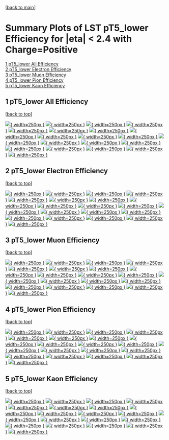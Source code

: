 [[back to main](./)]

# <a name="top"></a> Summary Plots of LST pT5_lower Efficiency for |eta| < 2.4 with Charge=Positive

[1 pT5_lower All Efficiency](#1)<br/>[2 pT5_lower Electron Efficiency](#2)<br/>[3 pT5_lower Muon Efficiency](#3)<br/>[4 pT5_lower Pion Efficiency](#4)<br/>[5 pT5_lower Kaon Efficiency](#5)<br/>



## <a name="1"></a> 1 pT5_lower All Efficiency

 [[back to top](#top)]

[![](../mtv/var/pT5_lower_loweta_0_1_eff_pt.png){ width=250px }](pT5_lower_loweta_0_1_eff_pt.html)
[![](../mtv/var/pT5_lower_loweta_0_1_eff_ptzoom.png){ width=250px }](pT5_lower_loweta_0_1_eff_ptzoom.html)
[![](../mtv/var/pT5_lower_loweta_0_1_eff_ptlow.png){ width=250px }](pT5_lower_loweta_0_1_eff_ptlow.html)
[![](../mtv/var/pT5_lower_loweta_0_1_eff_ptlowzoom.png){ width=250px }](pT5_lower_loweta_0_1_eff_ptlowzoom.html)
[![](../mtv/var/pT5_lower_loweta_0_1_eff_ptmtv.png){ width=250px }](pT5_lower_loweta_0_1_eff_ptmtv.html)
[![](../mtv/var/pT5_lower_loweta_0_1_eff_ptmtvzoom.png){ width=250px }](pT5_lower_loweta_0_1_eff_ptmtvzoom.html)
[![](../mtv/var/pT5_lower_loweta_0_1_eff_eta.png){ width=250px }](pT5_lower_loweta_0_1_eff_eta.html)
[![](../mtv/var/pT5_lower_loweta_0_1_eff_etazoom.png){ width=250px }](pT5_lower_loweta_0_1_eff_etazoom.html)
[![](../mtv/var/pT5_lower_loweta_0_1_eff_etacoarse.png){ width=250px }](pT5_lower_loweta_0_1_eff_etacoarse.html)
[![](../mtv/var/pT5_lower_loweta_0_1_eff_etacoarsezoom.png){ width=250px }](pT5_lower_loweta_0_1_eff_etacoarsezoom.html)
[![](../mtv/var/pT5_lower_loweta_0_1_eff_phi.png){ width=250px }](pT5_lower_loweta_0_1_eff_phi.html)
[![](../mtv/var/pT5_lower_loweta_0_1_eff_phizoom.png){ width=250px }](pT5_lower_loweta_0_1_eff_phizoom.html)
[![](../mtv/var/pT5_lower_loweta_0_1_eff_phicoarse.png){ width=250px }](pT5_lower_loweta_0_1_eff_phicoarse.html)
[![](../mtv/var/pT5_lower_loweta_0_1_eff_phicoarsezoom.png){ width=250px }](pT5_lower_loweta_0_1_eff_phicoarsezoom.html)
[![](../mtv/var/pT5_lower_loweta_0_1_eff_dxy.png){ width=250px }](pT5_lower_loweta_0_1_eff_dxy.html)
[![](../mtv/var/pT5_lower_loweta_0_1_eff_dxycoarse.png){ width=250px }](pT5_lower_loweta_0_1_eff_dxycoarse.html)
[![](../mtv/var/pT5_lower_loweta_0_1_eff_dxycoarsezoom.png){ width=250px }](pT5_lower_loweta_0_1_eff_dxycoarsezoom.html)
[![](../mtv/var/pT5_lower_loweta_0_1_eff_dz.png){ width=250px }](pT5_lower_loweta_0_1_eff_dz.html)
[![](../mtv/var/pT5_lower_loweta_0_1_eff_dzcoarse.png){ width=250px }](pT5_lower_loweta_0_1_eff_dzcoarse.html)
[![](../mtv/var/pT5_lower_loweta_0_1_eff_dzcoarsezoom.png){ width=250px }](pT5_lower_loweta_0_1_eff_dzcoarsezoom.html)


## <a name="2"></a> 2 pT5_lower Electron Efficiency

 [[back to top](#top)]

[![](../mtv/var/pT5_lower_loweta_11_1_eff_pt.png){ width=250px }](pT5_lower_loweta_11_1_eff_pt.html)
[![](../mtv/var/pT5_lower_loweta_11_1_eff_ptzoom.png){ width=250px }](pT5_lower_loweta_11_1_eff_ptzoom.html)
[![](../mtv/var/pT5_lower_loweta_11_1_eff_ptlow.png){ width=250px }](pT5_lower_loweta_11_1_eff_ptlow.html)
[![](../mtv/var/pT5_lower_loweta_11_1_eff_ptlowzoom.png){ width=250px }](pT5_lower_loweta_11_1_eff_ptlowzoom.html)
[![](../mtv/var/pT5_lower_loweta_11_1_eff_ptmtv.png){ width=250px }](pT5_lower_loweta_11_1_eff_ptmtv.html)
[![](../mtv/var/pT5_lower_loweta_11_1_eff_ptmtvzoom.png){ width=250px }](pT5_lower_loweta_11_1_eff_ptmtvzoom.html)
[![](../mtv/var/pT5_lower_loweta_11_1_eff_eta.png){ width=250px }](pT5_lower_loweta_11_1_eff_eta.html)
[![](../mtv/var/pT5_lower_loweta_11_1_eff_etazoom.png){ width=250px }](pT5_lower_loweta_11_1_eff_etazoom.html)
[![](../mtv/var/pT5_lower_loweta_11_1_eff_etacoarse.png){ width=250px }](pT5_lower_loweta_11_1_eff_etacoarse.html)
[![](../mtv/var/pT5_lower_loweta_11_1_eff_etacoarsezoom.png){ width=250px }](pT5_lower_loweta_11_1_eff_etacoarsezoom.html)
[![](../mtv/var/pT5_lower_loweta_11_1_eff_phi.png){ width=250px }](pT5_lower_loweta_11_1_eff_phi.html)
[![](../mtv/var/pT5_lower_loweta_11_1_eff_phizoom.png){ width=250px }](pT5_lower_loweta_11_1_eff_phizoom.html)
[![](../mtv/var/pT5_lower_loweta_11_1_eff_phicoarse.png){ width=250px }](pT5_lower_loweta_11_1_eff_phicoarse.html)
[![](../mtv/var/pT5_lower_loweta_11_1_eff_phicoarsezoom.png){ width=250px }](pT5_lower_loweta_11_1_eff_phicoarsezoom.html)
[![](../mtv/var/pT5_lower_loweta_11_1_eff_dxy.png){ width=250px }](pT5_lower_loweta_11_1_eff_dxy.html)
[![](../mtv/var/pT5_lower_loweta_11_1_eff_dxycoarse.png){ width=250px }](pT5_lower_loweta_11_1_eff_dxycoarse.html)
[![](../mtv/var/pT5_lower_loweta_11_1_eff_dxycoarsezoom.png){ width=250px }](pT5_lower_loweta_11_1_eff_dxycoarsezoom.html)
[![](../mtv/var/pT5_lower_loweta_11_1_eff_dz.png){ width=250px }](pT5_lower_loweta_11_1_eff_dz.html)
[![](../mtv/var/pT5_lower_loweta_11_1_eff_dzcoarse.png){ width=250px }](pT5_lower_loweta_11_1_eff_dzcoarse.html)
[![](../mtv/var/pT5_lower_loweta_11_1_eff_dzcoarsezoom.png){ width=250px }](pT5_lower_loweta_11_1_eff_dzcoarsezoom.html)


## <a name="3"></a> 3 pT5_lower Muon Efficiency

 [[back to top](#top)]

[![](../mtv/var/pT5_lower_loweta_13_1_eff_pt.png){ width=250px }](pT5_lower_loweta_13_1_eff_pt.html)
[![](../mtv/var/pT5_lower_loweta_13_1_eff_ptzoom.png){ width=250px }](pT5_lower_loweta_13_1_eff_ptzoom.html)
[![](../mtv/var/pT5_lower_loweta_13_1_eff_ptlow.png){ width=250px }](pT5_lower_loweta_13_1_eff_ptlow.html)
[![](../mtv/var/pT5_lower_loweta_13_1_eff_ptlowzoom.png){ width=250px }](pT5_lower_loweta_13_1_eff_ptlowzoom.html)
[![](../mtv/var/pT5_lower_loweta_13_1_eff_ptmtv.png){ width=250px }](pT5_lower_loweta_13_1_eff_ptmtv.html)
[![](../mtv/var/pT5_lower_loweta_13_1_eff_ptmtvzoom.png){ width=250px }](pT5_lower_loweta_13_1_eff_ptmtvzoom.html)
[![](../mtv/var/pT5_lower_loweta_13_1_eff_eta.png){ width=250px }](pT5_lower_loweta_13_1_eff_eta.html)
[![](../mtv/var/pT5_lower_loweta_13_1_eff_etazoom.png){ width=250px }](pT5_lower_loweta_13_1_eff_etazoom.html)
[![](../mtv/var/pT5_lower_loweta_13_1_eff_etacoarse.png){ width=250px }](pT5_lower_loweta_13_1_eff_etacoarse.html)
[![](../mtv/var/pT5_lower_loweta_13_1_eff_etacoarsezoom.png){ width=250px }](pT5_lower_loweta_13_1_eff_etacoarsezoom.html)
[![](../mtv/var/pT5_lower_loweta_13_1_eff_phi.png){ width=250px }](pT5_lower_loweta_13_1_eff_phi.html)
[![](../mtv/var/pT5_lower_loweta_13_1_eff_phizoom.png){ width=250px }](pT5_lower_loweta_13_1_eff_phizoom.html)
[![](../mtv/var/pT5_lower_loweta_13_1_eff_phicoarse.png){ width=250px }](pT5_lower_loweta_13_1_eff_phicoarse.html)
[![](../mtv/var/pT5_lower_loweta_13_1_eff_phicoarsezoom.png){ width=250px }](pT5_lower_loweta_13_1_eff_phicoarsezoom.html)
[![](../mtv/var/pT5_lower_loweta_13_1_eff_dxy.png){ width=250px }](pT5_lower_loweta_13_1_eff_dxy.html)
[![](../mtv/var/pT5_lower_loweta_13_1_eff_dxycoarse.png){ width=250px }](pT5_lower_loweta_13_1_eff_dxycoarse.html)
[![](../mtv/var/pT5_lower_loweta_13_1_eff_dxycoarsezoom.png){ width=250px }](pT5_lower_loweta_13_1_eff_dxycoarsezoom.html)
[![](../mtv/var/pT5_lower_loweta_13_1_eff_dz.png){ width=250px }](pT5_lower_loweta_13_1_eff_dz.html)
[![](../mtv/var/pT5_lower_loweta_13_1_eff_dzcoarse.png){ width=250px }](pT5_lower_loweta_13_1_eff_dzcoarse.html)
[![](../mtv/var/pT5_lower_loweta_13_1_eff_dzcoarsezoom.png){ width=250px }](pT5_lower_loweta_13_1_eff_dzcoarsezoom.html)


## <a name="4"></a> 4 pT5_lower Pion Efficiency

 [[back to top](#top)]

[![](../mtv/var/pT5_lower_loweta_211_1_eff_pt.png){ width=250px }](pT5_lower_loweta_211_1_eff_pt.html)
[![](../mtv/var/pT5_lower_loweta_211_1_eff_ptzoom.png){ width=250px }](pT5_lower_loweta_211_1_eff_ptzoom.html)
[![](../mtv/var/pT5_lower_loweta_211_1_eff_ptlow.png){ width=250px }](pT5_lower_loweta_211_1_eff_ptlow.html)
[![](../mtv/var/pT5_lower_loweta_211_1_eff_ptlowzoom.png){ width=250px }](pT5_lower_loweta_211_1_eff_ptlowzoom.html)
[![](../mtv/var/pT5_lower_loweta_211_1_eff_ptmtv.png){ width=250px }](pT5_lower_loweta_211_1_eff_ptmtv.html)
[![](../mtv/var/pT5_lower_loweta_211_1_eff_ptmtvzoom.png){ width=250px }](pT5_lower_loweta_211_1_eff_ptmtvzoom.html)
[![](../mtv/var/pT5_lower_loweta_211_1_eff_eta.png){ width=250px }](pT5_lower_loweta_211_1_eff_eta.html)
[![](../mtv/var/pT5_lower_loweta_211_1_eff_etazoom.png){ width=250px }](pT5_lower_loweta_211_1_eff_etazoom.html)
[![](../mtv/var/pT5_lower_loweta_211_1_eff_etacoarse.png){ width=250px }](pT5_lower_loweta_211_1_eff_etacoarse.html)
[![](../mtv/var/pT5_lower_loweta_211_1_eff_etacoarsezoom.png){ width=250px }](pT5_lower_loweta_211_1_eff_etacoarsezoom.html)
[![](../mtv/var/pT5_lower_loweta_211_1_eff_phi.png){ width=250px }](pT5_lower_loweta_211_1_eff_phi.html)
[![](../mtv/var/pT5_lower_loweta_211_1_eff_phizoom.png){ width=250px }](pT5_lower_loweta_211_1_eff_phizoom.html)
[![](../mtv/var/pT5_lower_loweta_211_1_eff_phicoarse.png){ width=250px }](pT5_lower_loweta_211_1_eff_phicoarse.html)
[![](../mtv/var/pT5_lower_loweta_211_1_eff_phicoarsezoom.png){ width=250px }](pT5_lower_loweta_211_1_eff_phicoarsezoom.html)
[![](../mtv/var/pT5_lower_loweta_211_1_eff_dxy.png){ width=250px }](pT5_lower_loweta_211_1_eff_dxy.html)
[![](../mtv/var/pT5_lower_loweta_211_1_eff_dxycoarse.png){ width=250px }](pT5_lower_loweta_211_1_eff_dxycoarse.html)
[![](../mtv/var/pT5_lower_loweta_211_1_eff_dxycoarsezoom.png){ width=250px }](pT5_lower_loweta_211_1_eff_dxycoarsezoom.html)
[![](../mtv/var/pT5_lower_loweta_211_1_eff_dz.png){ width=250px }](pT5_lower_loweta_211_1_eff_dz.html)
[![](../mtv/var/pT5_lower_loweta_211_1_eff_dzcoarse.png){ width=250px }](pT5_lower_loweta_211_1_eff_dzcoarse.html)
[![](../mtv/var/pT5_lower_loweta_211_1_eff_dzcoarsezoom.png){ width=250px }](pT5_lower_loweta_211_1_eff_dzcoarsezoom.html)


## <a name="5"></a> 5 pT5_lower Kaon Efficiency

 [[back to top](#top)]

[![](../mtv/var/pT5_lower_loweta_321_1_eff_pt.png){ width=250px }](pT5_lower_loweta_321_1_eff_pt.html)
[![](../mtv/var/pT5_lower_loweta_321_1_eff_ptzoom.png){ width=250px }](pT5_lower_loweta_321_1_eff_ptzoom.html)
[![](../mtv/var/pT5_lower_loweta_321_1_eff_ptlow.png){ width=250px }](pT5_lower_loweta_321_1_eff_ptlow.html)
[![](../mtv/var/pT5_lower_loweta_321_1_eff_ptlowzoom.png){ width=250px }](pT5_lower_loweta_321_1_eff_ptlowzoom.html)
[![](../mtv/var/pT5_lower_loweta_321_1_eff_ptmtv.png){ width=250px }](pT5_lower_loweta_321_1_eff_ptmtv.html)
[![](../mtv/var/pT5_lower_loweta_321_1_eff_ptmtvzoom.png){ width=250px }](pT5_lower_loweta_321_1_eff_ptmtvzoom.html)
[![](../mtv/var/pT5_lower_loweta_321_1_eff_eta.png){ width=250px }](pT5_lower_loweta_321_1_eff_eta.html)
[![](../mtv/var/pT5_lower_loweta_321_1_eff_etazoom.png){ width=250px }](pT5_lower_loweta_321_1_eff_etazoom.html)
[![](../mtv/var/pT5_lower_loweta_321_1_eff_etacoarse.png){ width=250px }](pT5_lower_loweta_321_1_eff_etacoarse.html)
[![](../mtv/var/pT5_lower_loweta_321_1_eff_etacoarsezoom.png){ width=250px }](pT5_lower_loweta_321_1_eff_etacoarsezoom.html)
[![](../mtv/var/pT5_lower_loweta_321_1_eff_phi.png){ width=250px }](pT5_lower_loweta_321_1_eff_phi.html)
[![](../mtv/var/pT5_lower_loweta_321_1_eff_phizoom.png){ width=250px }](pT5_lower_loweta_321_1_eff_phizoom.html)
[![](../mtv/var/pT5_lower_loweta_321_1_eff_phicoarse.png){ width=250px }](pT5_lower_loweta_321_1_eff_phicoarse.html)
[![](../mtv/var/pT5_lower_loweta_321_1_eff_phicoarsezoom.png){ width=250px }](pT5_lower_loweta_321_1_eff_phicoarsezoom.html)
[![](../mtv/var/pT5_lower_loweta_321_1_eff_dxy.png){ width=250px }](pT5_lower_loweta_321_1_eff_dxy.html)
[![](../mtv/var/pT5_lower_loweta_321_1_eff_dxycoarse.png){ width=250px }](pT5_lower_loweta_321_1_eff_dxycoarse.html)
[![](../mtv/var/pT5_lower_loweta_321_1_eff_dxycoarsezoom.png){ width=250px }](pT5_lower_loweta_321_1_eff_dxycoarsezoom.html)
[![](../mtv/var/pT5_lower_loweta_321_1_eff_dz.png){ width=250px }](pT5_lower_loweta_321_1_eff_dz.html)
[![](../mtv/var/pT5_lower_loweta_321_1_eff_dzcoarse.png){ width=250px }](pT5_lower_loweta_321_1_eff_dzcoarse.html)
[![](../mtv/var/pT5_lower_loweta_321_1_eff_dzcoarsezoom.png){ width=250px }](pT5_lower_loweta_321_1_eff_dzcoarsezoom.html)
